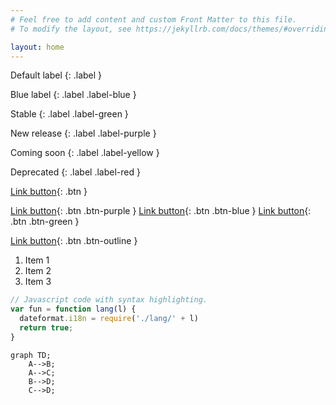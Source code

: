 ```yaml
---
# Feel free to add content and custom Front Matter to this file.
# To modify the layout, see https://jekyllrb.com/docs/themes/#overriding-theme-defaults

layout: home
---
```

Default label
{: .label }

Blue label
{: .label .label-blue }

Stable
{: .label .label-green }

New release
{: .label .label-purple }

Coming soon
{: .label .label-yellow }

Deprecated
{: .label .label-red }

[Link button](http://example.com/){: .btn }

[Link button](http://example.com/){: .btn .btn-purple }
[Link button](http://example.com/){: .btn .btn-blue }
[Link button](http://example.com/){: .btn .btn-green }

[Link button](http://example.com/){: .btn .btn-outline }


1. Item 1
1. Item 2
1. Item 3

```js
// Javascript code with syntax highlighting.
var fun = function lang(l) {
  dateformat.i18n = require('./lang/' + l)
  return true;
}
```


```mermaid
graph TD;
    A-->B;
    A-->C;
    B-->D;
    C-->D;
```